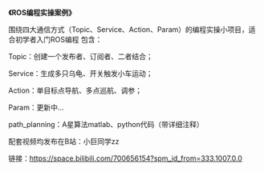 **《ROS编程实操案例》**

围绕四大通信方式（Topic、Service、Action、Param）的编程实操小项目，适合初学者入门ROS编程
包含：

Topic：创建一个发布者、订阅者、二者结合；

Service：生成多只乌龟、开关触发小车运动；

Action：单目标点导航、多点巡航、调参；

Param：更新中...

path_planning：A星算法matlab、python代码（带详细注释）

配套视频均发布在B站：小巨同学zz

链接：https://space.bilibili.com/700656154?spm_id_from=333.1007.0.0
